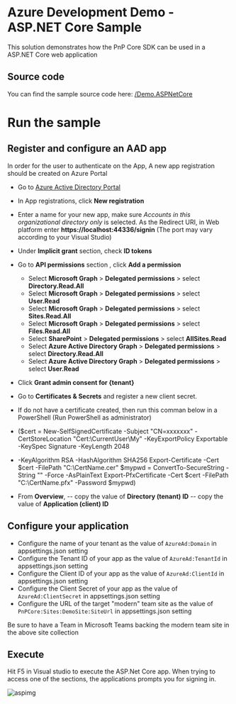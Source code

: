 ﻿# Azure Development Demo - ASP.NET Core Sample

This solution demonstrates how the PnP Core SDK can be used in a ASP.NET Core web application

## Source code

You can find the sample source code here: [/Demo.ASPNetCore](https://github.com/gonadn/Demo.ASPNetCore)

# Run the sample

## Register and configure an AAD app

In order for the user to authenticate on the App, A new app registration should be created on Azure Portal

- Go to [Azure Active Directory Portal](https://aad.portal.azure.com)

- In App registrations, click __New registration__

- Enter a name for your new app, make sure *Accounts in this organizational directory only* is selected. As the Redirect URI, in Web platform enter __https://localhost:44336/signin__ (The port may vary according to your Visual Studio)

- Under __Implicit grant__ section, check __ID tokens__

- Go to __API permissions__ section , click __Add a permission__
  - Select __Microsoft Graph__ > __Delegated permissions__ > select __Directory.Read.All__
  - Select __Microsoft Graph__ > __Delegated permissions__ > select __User.Read__
  - Select __Microsoft Graph__ > __Delegated permissions__ > select __Sites.Read.All__
  - Select __Microsoft Graph__ > __Delegated permissions__ > select __Files.Read.All__
  - Select __SharePoint__ > __Delegated permissions__ > select __AllSites.Read__
  - Select __Azure Active Directory Graph__ > __Delegated permissions__ > select __Directory.Read.All__
  - Select __Azure Active Directory Graph__ > __Delegated permissions__ > select __User.Read__

- Click __Grant admin consent for {tenant}__

- Go to __Certificates & Secrets__ and register a new client secret.
- If do not have a certificate created, then run this comman below in a PowerShell (Run PowerShell as administrator)
- ($cert = New-SelfSignedCertificate -Subject "CN=xxxxxxx" -CertStoreLocation "Cert:\CurrentUser\My" -KeyExportPolicy Exportable -KeySpec Signature -KeyLength 2048 
- -KeyAlgorithm RSA -HashAlgorithm SHA256
Export-Certificate -Cert $cert -FilePath "C:\CertName.cer"
$mypwd = ConvertTo-SecureString -String "" -Force -AsPlainText
Export-PfxCertificate -Cert $cert -FilePath "C:\CertName.pfx" -Password $mypwd)

- From __Overview__,
-- copy the value of __Directory (tenant) ID__
-- copy the value of __Application (client) ID__

## Configure your application
- Configure the name of your tenant as the value of `AzureAd:Domain` in appsettings.json setting
- Configure the Tenant ID of your app as the value of `AzureAd:TenantId` in appsettings.json setting
- Configure the Client ID of your app as the value of `AzureAd:ClientId` in appsettings.json setting
- Configure the Client Secret of your app as the value of `AzureAd:ClientSecret` in appsettings.json setting
- Configure the URL of the target "modern" team site as the value of `PnPCore:Sites:DemoSite:SiteUrl` in appsettings.json setting

Be sure to have a Team in Microsoft Teams backing the modern team site in the above site collection

## Execute

  Hit F5 in Visual studio to execute the ASP.Net Core app.
  When trying to access one of the sections, the applications prompts you for signing in.

  ![aspimg](https://user-images.githubusercontent.com/3224441/163723661-6bc59e23-385a-45d7-9d6f-c4b40ef8c398.PNG)

